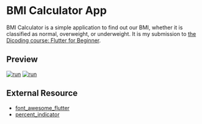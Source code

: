 <a id="bmi"></a>
# BMI Calculator App
BMI Calculator is a simple application to find out our BMI, whether it is classified as normal, overweight, or underweight. It is my submission to [the Dicoding course: Flutter for Beginner](https://www.dicoding.com/academies/159).

## Preview
[![run](https://i.ibb.co/Sssqw8v/bmi-calc-1.jpg)](#bmi)
[![run](https://i.ibb.co/fY9K2Lc/bmi-calc-2.jpg)](#bmi)

## External Resource
- [font_awesome_flutter](https://pub.dev/packages/font_awesome_flutter)
- [percent_indicator](https://pub.dev/packages/percent_indicator)
